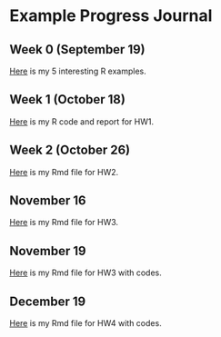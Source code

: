 # Example Progress Journal


## Week 0 (September 19)

[Here](files/HW0GZM.html) is my 5 interesting R examples.


## Week 1 (October 18)

[Here](files/hw1gizemkurtbay_ie582.html) is my R code and report for HW1. 

## Week 2 (October 26)

[Here](files/hw2gizem.html) is my Rmd file for HW2.

## November 16 

[Here](files/HW3gizem.html) is my Rmd file for HW3.

## November 19 

[Here](files/HW3gizemwithcodes.html) is my Rmd file for HW3 with codes.

## December 19 

[Here](files/hw4gizem.html) is my Rmd file for HW4 with codes.